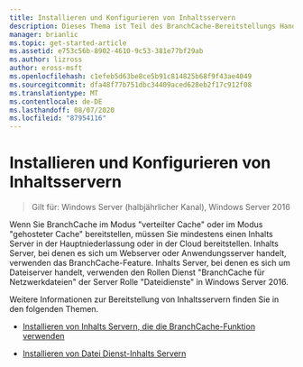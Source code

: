 ```yaml
---
title: Installieren und Konfigurieren von Inhaltsservern
description: Dieses Thema ist Teil des BranchCache-Bereitstellungs Handbuchs für Windows Server 2016, das zeigt, wie BranchCache im Modus für verteilte und gehostete Caches bereitgestellt wird, um die WAN-Bandbreitenauslastung in Zweigniederlassungen zu optimieren.
manager: brianlic
ms.topic: get-started-article
ms.assetid: e753c56b-8902-4610-9c53-381e77bf29ab
ms.author: lizross
author: eross-msft
ms.openlocfilehash: c1efeb5d63be8ce5b91c814825b68f9f43ae4049
ms.sourcegitcommit: dfa48f77b751dbc34409aced628eb2f17c912f08
ms.translationtype: MT
ms.contentlocale: de-DE
ms.lasthandoff: 08/07/2020
ms.locfileid: "87954116"
---
```

# <a name="install-and-configure-content-servers"></a>Installieren und Konfigurieren von Inhaltsservern

>Gilt für: Windows Server (halbjährlicher Kanal), Windows Server 2016

Wenn Sie BranchCache im Modus "verteilter Cache" oder im Modus "gehosteter Cache" bereitstellen, müssen Sie mindestens einen Inhalts Server in der Hauptniederlassung oder in der Cloud bereitstellen. Inhalts Server, bei denen es sich um Webserver oder Anwendungsserver handelt, verwenden das BranchCache-Feature. Inhalts Server, bei denen es sich um Dateiserver handelt, verwenden den Rollen Dienst "BranchCache für Netzwerkdateien" der Server Rolle "Dateidienste" in Windows Server 2016.

Weitere Informationen zur Bereitstellung von Inhaltsservern finden Sie in den folgenden Themen.

-   [Installieren von Inhalts Servern, die die BranchCache-Funktion verwenden](../../branchcache/deploy/Install-Content-Servers-that-Use-the-BranchCache-Feature.md)

-   [Installieren von Datei Dienst-Inhalts Servern](../../branchcache/deploy/Install-File-Services-Content-Servers.md)



